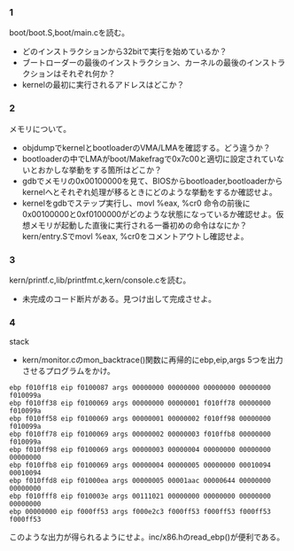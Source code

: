 ### 1
boot/boot.S,boot/main.cを読む。
* どのインストラクションから32bitで実行を始めているか？
* ブートローダーの最後のインストラクション、カーネルの最後のインストラクションはそれぞれ何か？
* kernelの最初に実行されるアドレスはどこか？

### 2
メモリについて。
* objdumpでkernelとbootloaderのVMA/LMAを確認する。どう違うか？
* bootloaderの中でLMAがboot/Makefragで0x7c00と適切に設定されていないとおかしな挙動をする箇所はどこか？
* gdbでメモリの0x00100000を見て、BIOSからbootloader,bootloaderからkernelへとそれぞれ処理が移るときにどのような挙動をするか確認せよ。
* kernelをgdbでステップ実行し、movl %eax, %cr0 命令の前後に0x00100000と0xf0100000がどのような状態になっているか確認せよ。仮想メモリが起動した直後に実行される一番初めの命令はなにか？kern/entry.Sでmovl %eax, %cr0をコメントアウトし確認せよ。

### 3
kern/printf.c,lib/printfmt.c,kern/console.cを読む。
* 未完成のコード断片がある。見つけ出して完成させよ。

### 4
stack
* kern/monitor.cのmon_backtrace()関数に再帰的にebp,eip,args 5つを出力させるプログラムをかけ。
```
ebp f010ff18 eip f0100087 args 00000000 00000000 00000000 00000000 f010099a 
ebp f010ff38 eip f0100069 args 00000000 00000001 f010ff78 00000000 f010099a 
ebp f010ff58 eip f0100069 args 00000001 00000002 f010ff98 00000000 f010099a 
ebp f010ff78 eip f0100069 args 00000002 00000003 f010ffb8 00000000 f010099a 
ebp f010ff98 eip f0100069 args 00000003 00000004 00000000 00000000 00000000 
ebp f010ffb8 eip f0100069 args 00000004 00000005 00000000 00010094 00010094 
ebp f010ffd8 eip f01000ea args 00000005 00001aac 00000644 00000000 00000000 
ebp f010fff8 eip f010003e args 00111021 00000000 00000000 00000000 00000000 
ebp 00000000 eip f000ff53 args f000e2c3 f000ff53 f000ff53 f000ff53 f000ff53 
```
このような出力が得られるようにせよ。inc/x86.hのread_ebp()が便利である。
